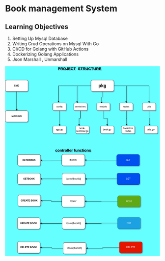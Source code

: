 # Book management System


## Learning Objectives
1. Setting Up Mysql Database
2. Writing Crud Operations on Mysql With Go
3. CI/CD for Golang with GitHub Actions
4. Dockerizing Golang Applications
5. Json Marshall , Unmarshall

![Project Structure](https://github.com/UnplugCharger/book-management/blob/master/images/project_structure.png)
